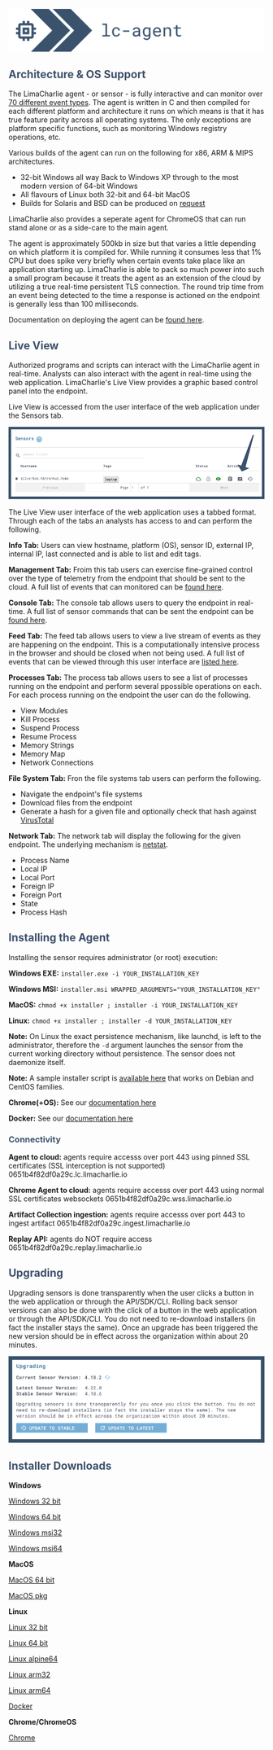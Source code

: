 ![image 'lc-agent'](./images/lc-agent.png)

## <span style="color:#3e516b">Architecture & OS Support</span>

The LimaCharlie agent - or sensor - is fully interactive and can monitor over [70 different event types](./events.md). The agent is written in C and then compiled for each different platform and architecture it runs on which means is that it has true feature parity across all operating systems. The only exceptions are platform specific functions, such as monitoring Windows registry operations, etc. 

Various builds of the agent can run on the following for x86, ARM & MIPS architectures.

 * 32-bit Windows all way Back to Windows XP through to the most modern version of 64-bit Windows
 * All flavours of Linux both 32-bit and 64-bit 
 MacOS
 * Builds for Solaris and BSD can be produced on [request](https://limacharlie.io/user-ticket)
 
 LimaCharlie also provides a seperate agent for ChromeOS that can run stand alone or as a side-care to the main agent.

The agent is approximately 500kb in size but that varies a little depending on which platform it is compiled for. While running it consumes less that 1% CPU but does spike very briefly when certain events take place like an application starting up. LimaCharlie is able to pack so much power into such a small program because it treats the agent as an extension of the cloud by utilizing a true real-time persistent TLS connection. The round trip time from an event being detected to the time a response is actioned on the endpoint is generally less than 100 milliseconds.

Documentation on deploying the agent can be [found here](./deploy_sensor.md).

## <span style="color:#3e516b">Live View</span>

Authorized programs and scripts can interact with the LimaCharlie agent in real-time. Analysts can also interact with the agent in real-time using the web application. LimaCharlie's Live View provides a graphic based control panel into the endpoint.

Live View is accessed from the user interface of the web application under the Sensors tab.

![image 'Go Live'](./images/sc-sensor-tab-go-live.png)

The Live View user interface of the web application uses a tabbed format. Through each of the tabs an analysts has access to and can perform the following.

**Info Tab:** Users can view hostname, platform (OS), sensor ID, external IP, internal IP, last connected and is able to list and edit tags.

**Management Tab:** Froim this tab users can exercise fine-grained control over the type of telemetry from the endpoint that should be sent to the cloud. A full list of events that can monitored can be [found here](./events.md).

**Console Tab:** The console tab allows users to query the endpoint in real-time. A full list of sensor commands that can be sent the endpoint can be [found here](./sensor_commands.md).

**Feed Tab:** The feed tab allows users to view a live stream of events as they are happening on the endpoint. This is a computationally intensive process in the browser and should be closed when not being used. A full list of events that can be viewed through this user interface are [listed here](./events.md).

**Processes Tab:** The process tab allows users to see a list of processes running on the endpoint and perform several ppossible operations on each. For each process running on the endpoint the user can do the following.
* View Modules
* Kill Process
* Suspend Process
* Resume Process
* Memory Strings
* Memory Map
* Network Connections

**File System Tab:** Fron the file systems tab users can perform the following.
* Navigate the endpoint's file systems
* Download files from the endpoint
* Generate a hash for a given file and optionally check that hash against [VirusTotal](https://www.virustotal.com/)

**Network Tab:** The network tab will display the following for the given endpoint. The underlying mechanism is [netstat](https://linux.die.net/man/8/netstat).
* Process Name
* Local IP
* Local Port
* Foreign IP
* Foreign Port
* State
* Process Hash

## <span style="color:#3e516b">Installing the Agent</span>

Installing the sensor requires administrator (or root) execution:

**Windows EXE:** ```installer.exe -i YOUR_INSTALLATION_KEY```

**Windows MSI:** ```installer.msi WRAPPED_ARGUMENTS="YOUR_INSTALLATION_KEY"```

**MacOS:** ```chmod +x installer ; installer -i YOUR_INSTALLATION_KEY```

**Linux:** ```chmod +x installer ; installer -d YOUR_INSTALLATION_KEY```

**Note:** On Linux the exact persistence mechanism, like launchd, is left to the administrator, therefore the ```-d``` argument launches the sensor from the current working directory without persistence. The sensor does not daemonize itself.

**Note:** A sample installer script is [available here](https://github.com/refractionPOINT/lce_doc/blob/master/docs/lc_linux_installer.sh) that works on Debian and CentOS families.

**Chrome(+OS):** See our [documentation here]()


**Docker:** See our [documentation here]()

### <span style="color:#3e516b">Connectivity</span>

**Agent to cloud:** agents require accesss over port 443 using pinned SSL certificates (SSL interception is not supported)
0651b4f82df0a29c.lc.limacharlie.io

**Chrome Agent to cloud:** agents require accesss over port 443 using normal SSL certificates websockets
0651b4f82df0a29c.wss.limacharlie.io

**Artifact Collection ingestion:** agents require accesss over port 443 to ingest artifact
0651b4f82df0a29c.ingest.limacharlie.io

**Replay API:** agents do NOT require access
0651b4f82df0a29c.replay.limacharlie.io

## <span style="color:#3e516b">Upgrading</span>

Upgrading sensors is done transparently when the user clicks a button in the web application or through the API/SDK/CLI. Rolling back sensor versions can also be done with the click of a button in the web application or through the API/SDK/CLI. You do not need to re-download installers (in fact the installer stays the same). Once an upgrade has been triggered the new version should be in effect across the organization within about 20 minutes.

![image 'Sensor Upgrade'](./images/sc-upgrade-sensor.png)

## <span style="color:#3e516b">Installer Downloads</span>

**Windows**

[Windows 32 bit](https://app.limacharlie.io/get/windows/32)

[Windows 64 bit](https://app.limacharlie.io/get/windows/64)

[Windows msi32](https://app.limacharlie.io/get/windows/msi32)

[Windows msi64](https://app.limacharlie.io/get/windows/msi64)

**MacOS**

[MacOS 64 bit](https://app.limacharlie.io/get/mac/64)

[MacOS pkg](https://app.limacharlie.io/get/mac/pkg)

**Linux**

[Linux 32 bit](https://app.limacharlie.io/get/linux/32)

[Linux 64 bit](https://app.limacharlie.io/get/linux/64)

[Linux alpine64](https://app.limacharlie.io/get/linux/alpine64)

[Linux arm32](https://app.limacharlie.io/get/linux/arm32)

[Linux arm64](https://app.limacharlie.io/get/linux/arm64)

[Docker](https://hub.docker.com/r/refractionpoint/limacharlie_sensor)

**Chrome/ChromeOS** 

[Chrome](https://app.limacharlie.io/get/chrome/)
